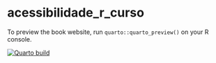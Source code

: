 # acessibilidade_r_curso

To preview the book website, run `quarto::quarto_preview()` on your R console.


[![Quarto build](https://github.com/ipeaGIT/aop_curso/actions/workflows/publish.yml/badge.svg)](https://github.com/ipeaGIT/aop_curso/actions)


